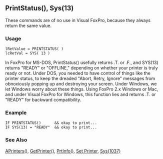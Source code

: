 ## PrintStatus(), Sys(13)

These commands are of no use in Visual FoxPro, because they always return the same value.

### Usage

```foxpro
lRetValue = PRINTSTATUS( )
lcRetVal = SYS( 13 )
```

In FoxPro for MS-DOS, PrintStatus() usefully returns .T. or .F., and SYS(13) returns "READY" or "OFFLINE," depending on whether your printer is truly ready or not. Under DOS, you needed to have control of things like the printer status, to keep the dreaded "Abort, Retry, Ignore" messages from obnoxiously popping up and destroying your screen. Under Windows, we let Windows worry about these things. Using FoxPro 2.x Windows or Mac, and under Visual FoxPro for Windows, this function lies and returns .T. or "READY" for backward compatibility.

### Example

```foxpro
IF PRINTSTATUS()      && okay to print...
IF SYS(13) = "READY"  && okay to print...
```
### See Also

[APrinters()](s4g287.md), [GetPrinter()](s4g404.md), [PrtInfo()](s4g404.md), [Set Printer](s4g146.md), [Sys(1037)](s4g404.md)